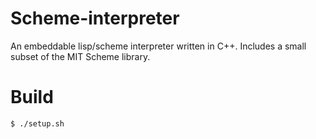 Scheme-interpreter
===============

An embeddable lisp/scheme interpreter written in C++. Includes a small subset of the MIT Scheme library.

Build
===============
```bash
$ ./setup.sh
```
